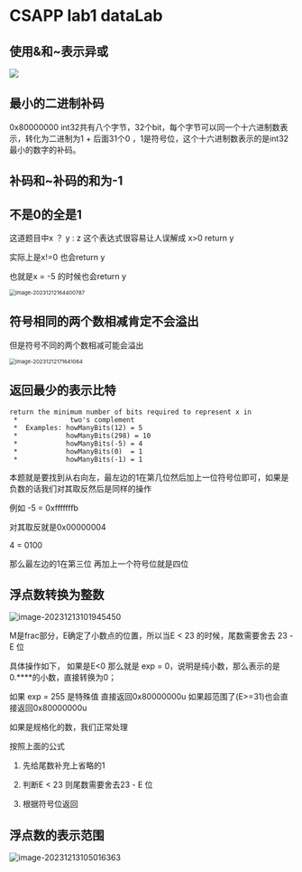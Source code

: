 # CSAPP lab1 dataLab

## 使用&和~表示异或

![](https://telegraph-image-6yo.pages.dev/file/839f2030ff435afb48b00.png)

## 最小的二进制补码

0x80000000 int32共有八个字节，32个bit，每个字节可以同一个十六进制数表示，转化为二进制为1 + 后面31个0 ，1是符号位，这个十六进制数表示的是int32最小的数字的补码。

## 补码和~补码的和为-1

## 不是0的全是1

这道题目中x ？ y : z 这个表达式很容易让人误解成 x>0 return y

实际上是x!=0 也会return y

也就是x = -5 的时候也会return y

<img src="https://telegraph-image-6yo.pages.dev/file/ec2489ed9ae9f886da82e.png" alt="image-20231212164400787" style="zoom:67%;" />

## 符号相同的两个数相减肯定不会溢出

但是符号不同的两个数相减可能会溢出

<img src="https://telegraph-image-6yo.pages.dev/file/02151acae919ed000ab14.png" alt="image-20231212171641064" style="zoom:67%;" />

## 返回最少的表示比特

```text
return the minimum number of bits required to represent x in
 *             two's complement
 *  Examples: howManyBits(12) = 5
 *            howManyBits(298) = 10
 *            howManyBits(-5) = 4
 *            howManyBits(0)  = 1
 *            howManyBits(-1) = 1
```

本题就是要找到从右向左，最左边的1在第几位然后加上一位符号位即可，如果是负数的话我们对其取反然后是同样的操作

例如 -5  = 0xfffffffb

对其取反就是0x00000004

4 = 0100 

那么最左边的1在第三位 再加上一个符号位就是四位

## 浮点数转换为整数

![image-20231213101945450](https://telegraph-image-6yo.pages.dev/file/f7c23fb65a78f5b41ee7e.png)

M是frac部分，E确定了小数点的位置，所以当E < 23 的时候，尾数需要舍去 23 - E 位

具体操作如下， 如果是E<0 那么就是 exp = 0，说明是纯小数，那么表示的是0.****的小数，直接转换为0；

如果 exp = 255 是特殊值 直接返回0x80000000u 如果超范围了(E>=31)也会直接返回0x80000000u

如果是规格化的数，我们正常处理

按照上面的公式

1. 先给尾数补充上省略的1

2. 判断E < 23 则尾数需要舍去23 - E 位
3. 根据符号位返回

## 浮点数的表示范围

![image-20231213105016363](https://telegraph-image-6yo.pages.dev/file/695fdbef03b6587ce1637.png)

